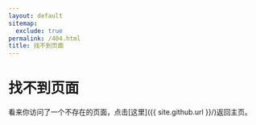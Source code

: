 ```yaml
---
layout: default
sitemap:
  exclude: true
permalink: /404.html
title: 找不到页面
---
```


# 找不到页面

看来你访问了一个不存在的页面，点击[这里]({{ site.github.url }}/)返回主页。
